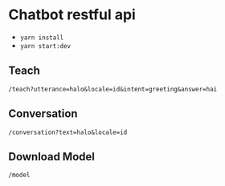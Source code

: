 # Chatbot restful api
- `yarn install`
- `yarn start:dev`

## Teach
`/teach?utterance=halo&locale=id&intent=greeting&answer=hai`

## Conversation
`/conversation?text=halo&locale=id`

## Download Model
`/model`